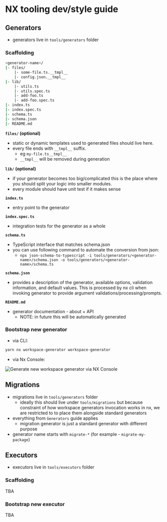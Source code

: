 # NX tooling dev/style guide

## Generators

- generators live in `tools/generators` folder

### Scaffolding

```sh
<generator-name>/
|- files/
    |- some-file.ts.__tmpl__
    |- config.json.__tmpl__
|- lib/
    |- utils.ts
    |- utils.spec.ts
    |- add-foo.ts
    |- add-foo.spec.ts
|- index.ts
|- index.spec.ts
|- schema.ts
|- schema.json
|- README.md
```

**`files/` (optional)**

- static or dynamic templates used to generated files should live here.
- every file ends with `__tmpl__` suffix.
  - eg `my-file.ts__tmpl__`
  - `__tmpl__` will be removed during generation

**`lib/` (optional)**

- if your generator becomes too big/complicated this is the place where you should split your logic into smaller modules.
- every module should have unit test if it makes sense

**`index.ts`**

- entry point to the generator

**`index.spec.ts`**

- integration tests for the generator as a whole

**`schema.ts`**

- TypeScript interface that matches schema.json
- you can use following command to automate the conversion from json:
  - `npx json-schema-to-typescript -i tools/generators/<generator-name>/schema.json -o tools/generators/<generator-name>/schema.ts`

**`schema.json`**

- provides a description of the generator, available options, validation information, and default values. This is processed by nx cli when invoking generator to provide argument validations/processing/prompts.

**`README.md`**

- generator documentation - about + API
  - NOTE: in future this will be automatically generated

### Bootstrap new generator

- via CLI:

```sh
yarn nx workspace-generator workspace-generator
```

- via Nx Console:

![Generate new workspace generator via NX Console](https://user-images.githubusercontent.com/1223799/148544909-034ebe44-eef1-4686-960d-cb3547da55b7.png)

## Migrations

- migrations live in `tools/generators` folder
  - ideally this should live under `tools/migrations` but because constraint of how workspace generators invocation works in nx, we are restricted to to place them alongside standard generators
- everything from `Generators` guide applies
  - migration generator is just a standard generator with different purpose
- generator name starts with `migrate-*` (for example - `migrate-my-package`)

## Executors

- executors live in `tools/executors` folder

### Scaffolding

TBA

### Bootstrap new executor

TBA

